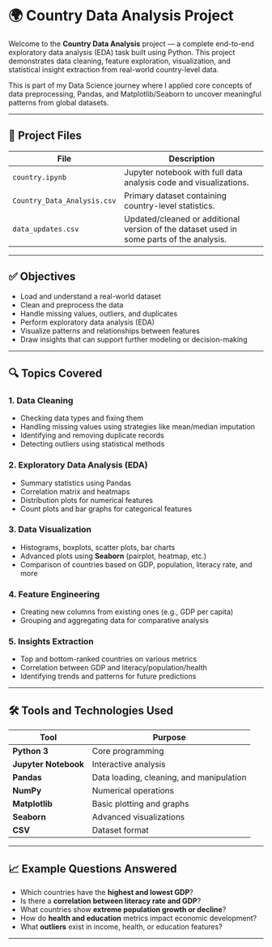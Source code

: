 # 🌍 Country Data Analysis Project

Welcome to the **Country Data Analysis** project — a complete end-to-end exploratory data analysis (EDA) task built using Python. This project demonstrates data cleaning, feature exploration, visualization, and statistical insight extraction from real-world country-level data.

This is part of my Data Science journey where I applied core concepts of data preprocessing, Pandas, and Matplotlib/Seaborn to uncover meaningful patterns from global datasets.

---

## 📁 Project Files

| File | Description |
|------|-------------|
| `country.ipynb` | Jupyter notebook with full data analysis code and visualizations. |
| `Country_Data_Analysis.csv` | Primary dataset containing country-level statistics. |
| `data_updates.csv` | Updated/cleaned or additional version of the dataset used in some parts of the analysis. |

---

## ✅ Objectives

- Load and understand a real-world dataset
- Clean and preprocess the data
- Handle missing values, outliers, and duplicates
- Perform exploratory data analysis (EDA)
- Visualize patterns and relationships between features
- Draw insights that can support further modeling or decision-making

---

## 🔍 Topics Covered

### 1. **Data Cleaning**
- Checking data types and fixing them
- Handling missing values using strategies like mean/median imputation
- Identifying and removing duplicate records
- Detecting outliers using statistical methods

### 2. **Exploratory Data Analysis (EDA)**
- Summary statistics using Pandas
- Correlation matrix and heatmaps
- Distribution plots for numerical features
- Count plots and bar graphs for categorical features

### 3. **Data Visualization**
- Histograms, boxplots, scatter plots, bar charts
- Advanced plots using **Seaborn** (pairplot, heatmap, etc.)
- Comparison of countries based on GDP, population, literacy rate, and more

### 4. **Feature Engineering**
- Creating new columns from existing ones (e.g., GDP per capita)
- Grouping and aggregating data for comparative analysis

### 5. **Insights Extraction**
- Top and bottom-ranked countries on various metrics
- Correlation between GDP and literacy/population/health
- Identifying trends and patterns for future predictions

---

## 🛠️ Tools and Technologies Used

| Tool | Purpose |
|------|---------|
| **Python 3** | Core programming |
| **Jupyter Notebook** | Interactive analysis |
| **Pandas** | Data loading, cleaning, and manipulation |
| **NumPy** | Numerical operations |
| **Matplotlib** | Basic plotting and graphs |
| **Seaborn** | Advanced visualizations |
| **CSV** | Dataset format |

---

## 📈 Example Questions Answered

- Which countries have the **highest and lowest GDP**?
- Is there a **correlation between literacy rate and GDP**?
- What countries show **extreme population growth or decline**?
- How do **health and education** metrics impact economic development?
- What **outliers** exist in income, health, or education features?

---
